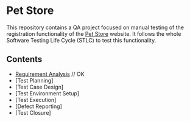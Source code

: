 # Pet Store

This repository contains a QA project focused on manual testing of the registration functionality of the [Pet Store](https://jpetstore.mate.academy/jpetstore/actions/Catalog.action) website. It follows the whole Software Testing Life Cycle (STLC) to test this functionality.

## Contents
- [Requirement Analysis](https://docs.google.com/document/d/1o_YecVKYlnqvztHo4UajpLIZPAy73mcyv04hINwl4gk/edit?usp=sharing) // OK
- [Test Planning] 
- [Test Case Design]
- [Test Environment Setup]
- [Test Execution]
- [Defect Reporting]
- [Test Closure]
